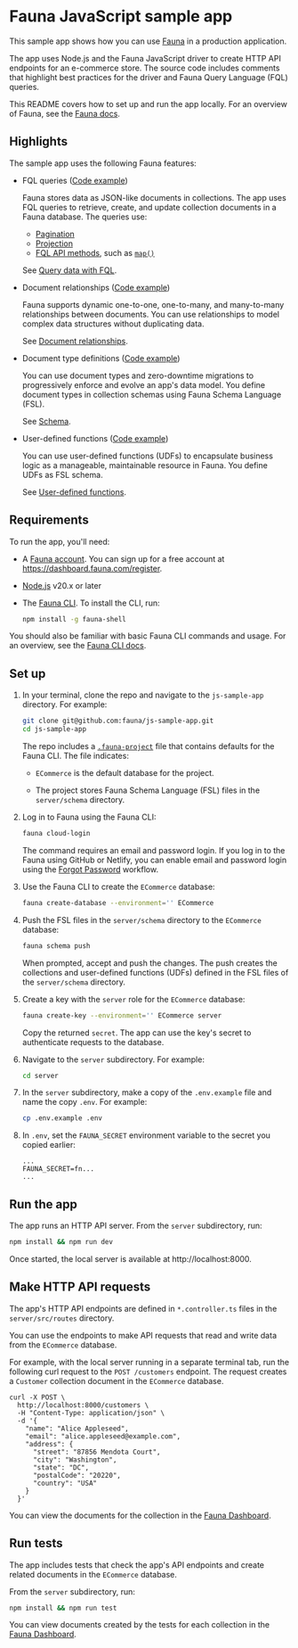 # Fauna JavaScript sample app

This sample app shows how you can use [Fauna](https://fauna.com) in a
production application.

The app uses Node.js and the Fauna JavaScript driver to create HTTP API
endpoints for an e-commerce store. The source code includes comments that highlight
best practices for the driver and Fauna Query Language (FQL) queries.

This README covers how to set up and run the app locally. For an overview of
Fauna, see the [Fauna
docs](https://docs.fauna.com/fauna/current/get_started/overview).

## Highlights

The sample app uses the following Fauna features:

- FQL queries ([Code example](server/src/routes/products/products.controller.ts))

  Fauna stores data as JSON-like documents in collections. The app uses FQL
  queries to retrieve, create, and update collection documents in a Fauna
  database. The queries use:

  - [Pagination](https://docs.fauna.com/fauna/current/learn/query/pagination/)
  - [Projection](https://docs.fauna.com/fauna/current/reference/fql/projection/)
  - [FQL API methods](https://docs.fauna.com/fauna/current/reference/fql-api/),
    such as
    [`map()`](https://docs.fauna.com/fauna/current/reference/fql-api/schema-entities/set/map/)

  See [Query data with FQL](https://docs.fauna.com/fauna/current/learn/query/).

- Document relationships ([Code example](server/schema/collections.fsl))

  Fauna supports dynamic one-to-one, one-to-many, and many-to-many relationships
  between documents. You can use relationships to model complex data structures
  without duplicating data.

  See [Document
  relationships](https://docs.fauna.com/fauna/current/learn/query/relationships/).

- Document type definitions ([Code example](server/schema/collections.fsl))

  You can use document types and zero-downtime migrations to progressively
  enforce and evolve an app's data model. You define document types in
  collection schemas using Fauna Schema Language (FSL).

  See [Schema](https://docs.fauna.com/fauna/current/learn/schema/).

- User-defined functions ([Code example](server/schema/functions.fsl))

  You can use user-defined functions (UDFs) to encapsulate business logic as a
  manageable, maintainable resource in Fauna. You define UDFs as FSL schema.

  See [User-defined
  functions](https://docs.fauna.com/fauna/current/learn/data-model/user-defined-functions/).

## Requirements

To run the app, you'll need:

- A [Fauna account](https://dashboard.fauna.com/register). You can sign up for a
  free account at https://dashboard.fauna.com/register.

- [Node.js](https://nodejs.org/en/download/) v20.x or later

- The [Fauna CLI](https://docs.fauna.com/fauna/current/tools/shell/). To install
  the CLI, run:

    ```sh
    npm install -g fauna-shell
    ```

You should also be familiar with basic Fauna CLI commands and usage. For an
overview, see the [Fauna CLI
docs](https://docs.fauna.com/fauna/current/tools/shell/).

## Set up

1. In your terminal, clone the repo and navigate to the `js-sample-app`
   directory. For example:

    ```sh
    git clone git@github.com:fauna/js-sample-app.git
    cd js-sample-app
    ```

    The repo includes a
   [`.fauna-project`](https://docs.fauna.com/fauna/current/tools/shell/#proj-config)
   file that contains defaults for the Fauna CLI. The file indicates:

    - `ECommerce` is the default database for the project.

    - The project stores Fauna Schema Language (FSL) files in the
      `server/schema` directory.

1. Log in to Fauna using the Fauna CLI:

    ```sh
    fauna cloud-login
    ```

    The command requires an email and password login. If you log in to the Fauna
    using GitHub or Netlify, you can enable email and password login using the
    [Forgot Password](https://dashboard.fauna.com/forgot-password) workflow.


1. Use the Fauna CLI to create the `ECommerce` database:

    ```sh
    fauna create-database --environment='' ECommerce
    ```

1.  Push the FSL files in the `server/schema` directory to the `ECommerce`
    database:

    ```sh
    fauna schema push
    ```

    When prompted, accept and push the changes. The push creates the collections
    and user-defined functions (UDFs) defined in the FSL files of the
    `server/schema` directory.

1. Create a key with the `server` role for the `ECommerce` database:

    ```sh
    fauna create-key --environment='' ECommerce server
    ```

    Copy the returned `secret`. The app can use the key's secret to authenticate
    requests to the database.

1. Navigate to the `server` subdirectory. For example:

    ```sh
    cd server
    ```

1. In the `server` subdirectory, make a copy of the `.env.example` file and name the
   copy `.env`. For example:

    ```sh
    cp .env.example .env
    ```

1.  In `.env`, set the `FAUNA_SECRET` environment variable to the secret you
    copied earlier:

    ```
    ...
    FAUNA_SECRET=fn...
    ...
    ```

## Run the app

The app runs an HTTP API server. From the `server` subdirectory, run:

```sh
npm install && npm run dev
```

Once started, the local server is available at http://localhost:8000.

## Make HTTP API requests

The app's HTTP API endpoints are defined in `*.controller.ts` files in the
`server/src/routes` directory.

You can use the endpoints to make API requests that read and write data from
the `ECommerce` database.

For example, with the local server running in a separate terminal tab, run the
following curl request to the `POST /customers` endpoint. The request creates a
`Customer` collection document in the `ECommerce` database.

```
curl -X POST \
  http://localhost:8000/customers \
  -H "Content-Type: application/json" \
  -d '{
    "name": "Alice Appleseed",
    "email": "alice.appleseed@example.com",
    "address": {
      "street": "87856 Mendota Court",
      "city": "Washington",
      "state": "DC",
      "postalCode": "20220",
      "country": "USA"
    }
  }'
```

You can view the documents for the collection in the [Fauna
Dashboard](https://dashboard.fauna.com/).

## Run tests

The app includes tests that check the app's API endpoints and create related documents
in the `ECommerce` database.

From the `server` subdirectory, run:

```sh
npm install && npm run test
```

You can view documents created by the tests for each collection in the [Fauna
Dashboard](https://dashboard.fauna.com/).

